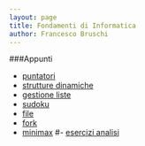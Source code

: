 ```yaml
---
layout: page
title: Fondamenti di Informatica
author: Francesco Bruschi
---
```


###Appunti
-   [puntatori](puntatori)
-   [strutture dinamiche](liste)
-   [gestione liste](funzioni_liste)
-   [sudoku](sudoku)
-   [file](file)
-   [fork](fork)
-   [minimax](minimax)
#-   [esercizi analisi](code_analysis)

